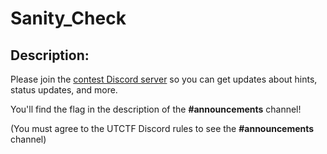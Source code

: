 
# Sanity_Check
## Description:
Please join the [contest Discord server](https://isss.io/utctfdiscord) so you can get updates about hints, status updates, and more. 

You'll find the flag in the description of the **#announcements** channel!

(You must agree to the UTCTF Discord rules to see the **#announcements** channel)


